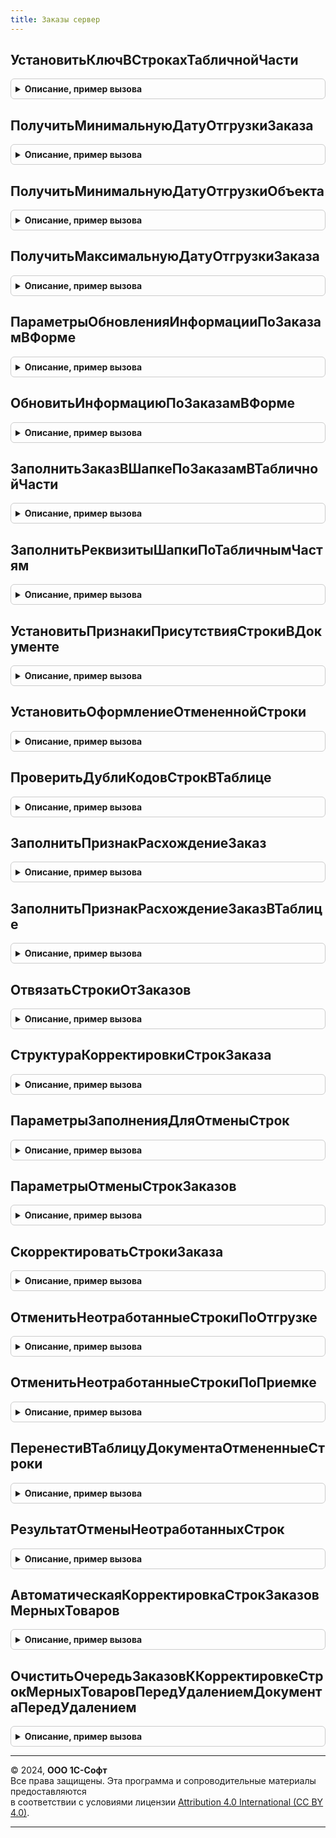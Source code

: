 ```yaml
---
title: Заказы сервер
---
```



## УстановитьКлючВСтрокахТабличнойЧасти
<details style="margin: 1em 0; padding: 0.5em; border: 1px solid #ccc; border-radius: 6px;">

<summary style="font-weight: bold; cursor: pointer;">Описание, пример вызова</summary>

```bsl

// Устанавливает ключ в строках табличной части
//
// Параметры:
//  Объект							 - ДокументОбъект - Изменяемый документ
//  ИмяТабличнойЧасти				 - Строка - Название табличной части
//  РеквизитМаксимальныйКодСтроки	 - Строка - Имя реквизита максимального кода строки объекта
//  ИмяРеквизитаТЧ					 - Строка - Имя реквизита кода строки в ТЧ объекта
//
Процедура УстановитьКлючВСтрокахТабличнойЧасти(Объект, Экспорт
```

Пример вызова
```bsl
ЗаказыСервер.УстановитьКлючВСтрокахТабличнойЧасти(Объект, );
```
</details>

## ПолучитьМинимальнуюДатуОтгрузкиЗаказа
<details style="margin: 1em 0; padding: 0.5em; border: 1px solid #ccc; border-radius: 6px;">

<summary style="font-weight: bold; cursor: pointer;">Описание, пример вызова</summary>

```bsl

// Получает минимальную дату отгрузки по неоформленным строкам заказа. Используется в событии обработка заполнения,
// для заполнения даты документа.
//
// Параметры:
//  ЗаказИлиМассивЗаказов - ДокументСсылка - заказ, дату отгрузки которого необходимо получить.
//  ИмяРегистра - Строка - Имя регистра накопления, содержащего сведения о неоформленных строках заказа.
//  ИмяРаспоряжения - Строка - Имя измерения регистра накопления, содержащего распоряжение (заказ).
//
// Возвращаемое значение:
// Дата - Минимальная дата отгрузки по неоформленным строкам заказа.
//
Функция ПолучитьМинимальнуюДатуОтгрузкиЗаказа(ЗаказИлиМассивЗаказов, ИмяРегистра = "ЗаказыКлиентов", ИмяРаспоряжения = "ЗаказКлиента") Экспорт
```

Пример вызова
```bsl
Результат = ЗаказыСервер.ПолучитьМинимальнуюДатуОтгрузкиЗаказа(ЗаказИлиМассивЗаказов, ИмяРегистра, ИмяРаспоряжения);
```
</details>

## ПолучитьМинимальнуюДатуОтгрузкиОбъекта
<details style="margin: 1em 0; padding: 0.5em; border: 1px solid #ccc; border-radius: 6px;">

<summary style="font-weight: bold; cursor: pointer;">Описание, пример вызова</summary>

```bsl

// Получает минимальную дату отгрузки Документа.
//
// Параметры:
//  Объект - ДокументОбъект - ЗаказКлиента, ЗаявкаНаВозвратКлиента.
//  ИмяТабличнойЧасти - Строка - Имя табличной части. Значение по-умолчанию - "Товары".
//
// Возвращаемое значение:
//  Дата - Минимальная дата отгрузки документа.
Функция ПолучитьМинимальнуюДатуОтгрузкиОбъекта(Объект, ИмяТабличнойЧасти = "Товары") Экспорт
```

Пример вызова
```bsl
Результат = ЗаказыСервер.ПолучитьМинимальнуюДатуОтгрузкиОбъекта(Объект, ИмяТабличнойЧасти);
```
</details>

## ПолучитьМаксимальнуюДатуОтгрузкиЗаказа
<details style="margin: 1em 0; padding: 0.5em; border: 1px solid #ccc; border-radius: 6px;">

<summary style="font-weight: bold; cursor: pointer;">Описание, пример вызова</summary>

```bsl

// Получает максимальную дату отгрузки по неоформленным строкам заказа. Используется в событии обработка заполнения,
// для заполнения даты документа.
//
// Параметры:
//  ЗаказИлиМассивЗаказов - ДокументСсылка - заказ, дату отгрузки которого необходимо получить.
//  ИмяРегистра - Строка - Имя регистра накопления, содержащего сведения о неоформленных строках заказа.
//  ИмяРаспоряжения - Строка - Имя измерения регистра накопления, содержащего распоряжение (заказ).
//
// Возвращаемое значение:
// Дата - Максимальная дата отгрузки по неоформленным строкам заказа.
//
Функция ПолучитьМаксимальнуюДатуОтгрузкиЗаказа(ЗаказИлиМассивЗаказов, ИмяРегистра = "ЗаказыКлиентов", ИмяРаспоряжения = "ЗаказКлиента") Экспорт
```

Пример вызова
```bsl
Результат = ЗаказыСервер.ПолучитьМаксимальнуюДатуОтгрузкиЗаказа(ЗаказИлиМассивЗаказов, ИмяРегистра, ИмяРаспоряжения);
```
</details>

## ПараметрыОбновленияИнформацииПоЗаказамВФорме
<details style="margin: 1em 0; padding: 0.5em; border: 1px solid #ccc; border-radius: 6px;">

<summary style="font-weight: bold; cursor: pointer;">Описание, пример вызова</summary>

```bsl

// Функция-конструктор параметров обновления информации по заказам в форме
//
// Возвращаемое значение:
// Структура - Структура параметров для определения счета:
//      * ИмяРеквизитаСписокЗаказов         - Строка - Имя реквизита формы содержащего список заказов, например, "СписокЗаказов".
//      * ПутьЗаказаВШапке                  - Строка - Путь к заказу шапки, например, для вызова из формы документа "Объект.ЗаказКлиента",
//                                                     или "ЗаказКлиента" для вызова из формы подбора.
//      * ИмяНадписиЗаголовка               - Строка - Имя реквизита формы для вывода надписи "Всего заказов" или "Заказ
//                                                     ...".
//      * ИмяГруппыКолонокВТабличнойЧасти   - Строка - Имя группы колонок заказа клиента и кода строки в ТЧ
//                                                          документа для установки группировки.
//      * ИмяЗаказаВТабличнойЧасти          - Строка - Имя колонки ТЧ с заказами (например "ЗаказКлиента").
//      * ИспользоватьЗаказыВТабличнойЧасти - Булево - Значение функциональной опции использовать несколько заказов.
//      * НадписьВсегоЗаказов               - Строка - Необязательный, префикс надписи заказа.
//      * ИспользоватьЗаказы                - Неопределено, Булево - используются заказы.
//
Функция ПараметрыОбновленияИнформацииПоЗаказамВФорме() Экспорт
```

Пример вызова
```bsl
Результат = ЗаказыСервер.ПараметрыОбновленияИнформацииПоЗаказамВФорме() 
```
</details>

## ОбновитьИнформациюПоЗаказамВФорме
<details style="margin: 1em 0; padding: 0.5em; border: 1px solid #ccc; border-radius: 6px;">

<summary style="font-weight: bold; cursor: pointer;">Описание, пример вызова</summary>

```bsl

// Обновляет информацию по заказам в форме
//
// Параметры:
// 	 Форма - ФормаКлиентскогоПриложения - форма, для которой обновляется информация по заказам
// 	 ТабличнаяЧасть - ДанныеФормыКоллекция - ТаблицаЗначений, Табличная часть, используемая для заполнения списка заказов.
// 	 ПараметрыОбновления - см. ЗаказыСервер.ПараметрыОбновленияИнформацииПоЗаказамВФорме
//
Процедура ОбновитьИнформациюПоЗаказамВФорме(Форма, ТабличнаяЧасть, ПараметрыОбновления) Экспорт
```

Пример вызова
```bsl
ЗаказыСервер.ОбновитьИнформациюПоЗаказамВФорме(Форма, ТабличнаяЧасть, ПараметрыОбновления) 
```
</details>

## ЗаполнитьЗаказВШапкеПоЗаказамВТабличнойЧасти
<details style="margin: 1em 0; padding: 0.5em; border: 1px solid #ccc; border-radius: 6px;">

<summary style="font-weight: bold; cursor: pointer;">Описание, пример вызова</summary>

```bsl

// Заполняет заказ в шапке накладной если в табличной части указан только один заказ.
//
// Параметры:
//  ЗаказВШапке - ДокументСсылка - поле, которое необходимо заполнить.
//  ТабличнаяЧасть - ТабличнаяЧасть - табличная часть накладной, по которой необходимо заполнить заказ в шапке.
//  ИмяЗаказаВТабличнойЧасти - Строка - имя реквизита в табличной части, где хранится ссылка на заказ.
//
Процедура ЗаполнитьЗаказВШапкеПоЗаказамВТабличнойЧасти(ЗаказВШапке, Знач ТабличнаяЧасть, Знач ИмяЗаказаВТабличнойЧасти) Экспорт
```

Пример вызова
```bsl
ЗаказыСервер.ЗаполнитьЗаказВШапкеПоЗаказамВТабличнойЧасти(ЗаказВШапке, ТабличнаяЧасть, ИмяЗаказаВТабличнойЧасти) 
```
</details>

## ЗаполнитьРеквизитыШапкиПоТабличнымЧастям
<details style="margin: 1em 0; padding: 0.5em; border: 1px solid #ccc; border-radius: 6px;">

<summary style="font-weight: bold; cursor: pointer;">Описание, пример вызова</summary>

```bsl

// Заполняет реквизиты шапки по табличным частям
//
// Параметры:
//  СоответствиеРеквизитов	- Соответствие - Соответствие реквизитов шапки и реквизитов табличных частей (ключ - реквизит шапки, значение - реквизит ТЧ)
//  ТабличныеЧасти			- Строка - Список табличных частей из которых нужно получить значения
//  Объект					- ДокументОбъект, ДанныеФормыСтруктура - Объект в котором нужно заполнить реквизиты.
//
Процедура ЗаполнитьРеквизитыШапкиПоТабличнымЧастям(СоответствиеРеквизитов, ТабличныеЧасти, Объект) Экспорт
```

Пример вызова
```bsl
ЗаказыСервер.ЗаполнитьРеквизитыШапкиПоТабличнымЧастям(СоответствиеРеквизитов, ТабличныеЧасти, Объект) 
```
</details>

## УстановитьПризнакиПрисутствияСтрокиВДокументе
<details style="margin: 1em 0; padding: 0.5em; border: 1px solid #ccc; border-radius: 6px;">

<summary style="font-weight: bold; cursor: pointer;">Описание, пример вызова</summary>

```bsl

// Устанавливает признак присутствия строки в документе относительно распоряжения по кодам строк.
//
// Параметры:
//  ТаблицаТовары            - ТаблицаЗначений - таблица, в которой необходимо установить признак.
//  ИмяЗаказаВТабличнойЧасти - Строка - имя реквизита Заказ в таблице для сопоставления.
//  МассивКодовСтрок         - Массив - коды строк заказов, с которыми осуществляется сопоставление.
//  ИмяРеквизитаКодСтроки    - Строка - имя реквизита КодСтроки заказа в таблице для сопоставления.
//
Процедура УстановитьПризнакиПрисутствияСтрокиВДокументе(ТаблицаТовары, ИмяЗаказаВТабличнойЧасти, МассивКодовСтрок, ИмяРеквизитаКодСтроки = "КодСтроки") Экспорт
```

Пример вызова
```bsl
ЗаказыСервер.УстановитьПризнакиПрисутствияСтрокиВДокументе(ТаблицаТовары, ИмяЗаказаВТабличнойЧасти, МассивКодовСтрок, ИмяРеквизитаКодСтроки);
```
</details>

## УстановитьОформлениеОтмененнойСтроки
<details style="margin: 1em 0; padding: 0.5em; border: 1px solid #ccc; border-radius: 6px;">

<summary style="font-weight: bold; cursor: pointer;">Описание, пример вызова</summary>

```bsl

// Устанавливает условное оформление отмененной строки ТЧ в форме Заказа
// Параметры:
//	УсловноеОформление - УсловноеОформлениеКомпоновкиДанных - условное оформление формы;
//	ТаблицаФормы - ТаблицаФормы - элемент формы, связанного с ТЧ, в которой отменяются строки;
//	ИмяЭлементаОтменено - Строка - наименование элемента формы, связанного с признаком отмены строки заказа;
//	ИмяЭлементаПричинаОтмены - Строка - наименование элемента формы, связанного с причиной отмены строки заказа.
//	ИмяПоляВводаЦены - Строка - наименование элемента формы, связанного с полем ввода цены
//	ИмяПоляВводаСуммы - Строка - наименование элемента формы, связанного с полем ввода суммы
//
Процедура УстановитьОформлениеОтмененнойСтроки(УсловноеОформление, ТаблицаФормы, ИмяЭлементаОтменено, ИмяЭлементаПричинаОтмены = "", ИмяПоляВводаЦены = "", ИмяПоляВводаСуммы = "") Экспорт
```

Пример вызова
```bsl
ЗаказыСервер.УстановитьОформлениеОтмененнойСтроки(УсловноеОформление, ТаблицаФормы, ИмяЭлементаОтменено, ИмяЭлементаПричинаОтмены, ИмяПоляВводаЦены, ИмяПоляВводаСуммы);
```
</details>

## ПроверитьДублиКодовСтрокВТаблице
<details style="margin: 1em 0; padding: 0.5em; border: 1px solid #ccc; border-radius: 6px;">

<summary style="font-weight: bold; cursor: pointer;">Описание, пример вызова</summary>

```bsl

Процедура ПроверитьДублиКодовСтрокВТаблице(ДокументОбъект, КодСтроки, НомерСтроки, СоответствиеКодовСтрок, Отказ, ИмяТЧ = Неопределено) Экспорт
```

Пример вызова
```bsl
ЗаказыСервер.ПроверитьДублиКодовСтрокВТаблице(ДокументОбъект, КодСтроки, НомерСтроки, СоответствиеКодовСтрок, Отказ, ИмяТЧ);
```
</details>

## ЗаполнитьПризнакРасхождениеЗаказ
<details style="margin: 1em 0; padding: 0.5em; border: 1px solid #ccc; border-radius: 6px;">

<summary style="font-weight: bold; cursor: pointer;">Описание, пример вызова</summary>

```bsl

// Заполняет служебный реквизит "РасхождениеЗаказ" в строке
//
// Параметры:
//  ТекущаяСтрока		 - Структура - данные обрабатываемой строки
//  ПараметрыЗаполнения  - см. ЗаказыКлиентСервер.ПараметрыЗаполненияПризнакРасхождениеЗаказ
//  КэшированныеЗначения - Структура - сохраненные значения параметров, используемых при обработке
//
Процедура ЗаполнитьПризнакРасхождениеЗаказ(ТекущаяСтрока, ПараметрыЗаполнения, КэшированныеЗначения) Экспорт
```

Пример вызова
```bsl
ЗаказыСервер.ЗаполнитьПризнакРасхождениеЗаказ(ТекущаяСтрока, ПараметрыЗаполнения, КэшированныеЗначения) 
```
</details>

## ЗаполнитьПризнакРасхождениеЗаказВТаблице
<details style="margin: 1em 0; padding: 0.5em; border: 1px solid #ccc; border-radius: 6px;">

<summary style="font-weight: bold; cursor: pointer;">Описание, пример вызова</summary>

```bsl

// Заполняет признак "РасхождениеЗаказ" в строках таблицы
//
//	Параметры:
//   ПараметрыЗаполнения  - см. ЗаказыКлиентСервер.ПараметрыЗаполненияПризнакРасхождениеЗаказ
//	 Таблица              - ДанныеФормыКоллекция - обрабатываемая таблица
//	 Строки               - Массив, Неопределено - массив обрабатываемых строк
//
Процедура ЗаполнитьПризнакРасхождениеЗаказВТаблице(ПараметрыЗаполнения, Таблица, Строки = Неопределено) Экспорт
```

Пример вызова
```bsl
ЗаказыСервер.ЗаполнитьПризнакРасхождениеЗаказВТаблице(ПараметрыЗаполнения, Таблица, Строки);
```
</details>

## ОтвязатьСтрокиОтЗаказов
<details style="margin: 1em 0; padding: 0.5em; border: 1px solid #ccc; border-radius: 6px;">

<summary style="font-weight: bold; cursor: pointer;">Описание, пример вызова</summary>

```bsl

// Отвязывает строки в таблице от заказов, сбрасывая значение реквизита "КодСтроки" в 0
//
//	Параметры:
//   ПараметрыЗаполнения - см. ЗаказыКлиентСервер.ПараметрыЗаполненияПризнакРасхождениеЗаказ
//	 Таблица             - ДанныеФормыКоллекция - обрабатываемая таблица
//	 Строки              - Массив, Неопределено - массив обрабатываемых строк
//
Процедура ОтвязатьСтрокиОтЗаказов(ПараметрыЗаполнения, Таблица, Строки = Неопределено) Экспорт
```

Пример вызова
```bsl
ЗаказыСервер.ОтвязатьСтрокиОтЗаказов(ПараметрыЗаполнения, Таблица, Строки);
```
</details>

## СтруктураКорректировкиСтрокЗаказа
<details style="margin: 1em 0; padding: 0.5em; border: 1px solid #ccc; border-radius: 6px;">

<summary style="font-weight: bold; cursor: pointer;">Описание, пример вызова</summary>

```bsl

// Функция-конструктор структуры корректировки строк заказа
//
// Возвращаемое значение:
//  Структура - Структура параметров для корректировки строк заказа:
//      * ДокументОбъект - ДокументОбъект - Заказ, в котором требуется скорректировать строки.
//      * ИмяДокумента                    - Строка - Имя заказа (объекта метаданных).
//      * ИмяТабличнойЧасти               - Строка - Имя табличной части заказа.
//      * ПричинаОтмены                   - СправочникСсылка.ПричиныОтменыЗаказовКлиентов, СправочникСсылка.ПричиныОтменыЗаказовПоставщикам - Причина отмены строк заказа.
//      * ПроверятьОстатки                - Булево - Требуется ли проверять остатки при корректировке строк.
//      * ОтменитьНеотработанныеСтроки    - Булево - Строки заказа, по которым не оформлена накладная и не
//                                                   осуществлялась приемка/отгрузка будут отменены.
//      * СкорректироватьМерныеТовары     - Булево - Строки заказа, по которым в пределах допустимого отклонения не
//                                                   оформлена накладная и не осуществлялась приемка/отгрузка, будут
//                                                   отменены. Строки заказа, по которым было принято/отгружено и
//                                                   оформлено товара больше, чем в заказе в пределах допустимого
//                                                   отклонения будут увеличены.
//      * СкорректироватьМерныеТоварыПоПриемке - Булево - то же, что СкорректироватьМерныеТовары, но применяется если у документа
//                                                   есть отдельная табличная часть, ориентированная на приемку.
//      * СкорректироватьЦены             - Булево - Цены заказа будут приведены к ценам накладной.
//      * ЗакрыватьЗаказы                 - Булево - Нужно ли предпринять попытку установки статуса Закрыт для заказа.
//
Функция СтруктураКорректировкиСтрокЗаказа() Экспорт
```

Пример вызова
```bsl
Результат = ЗаказыСервер.СтруктураКорректировкиСтрокЗаказа() 
```
</details>

## ПараметрыЗаполненияДляОтменыСтрок
<details style="margin: 1em 0; padding: 0.5em; border: 1px solid #ccc; border-radius: 6px;">

<summary style="font-weight: bold; cursor: pointer;">Описание, пример вызова</summary>

```bsl

// Возвращаемое значение:
// 	Структура - состав:
// * МенеджерРегистра  - РегистрНакопленияМенеджер
// * ОтборПоИзмерениям - Структура
// * ИмяТабличнойЧасти - Строка
// * ПутиКДанным       - Структура
// * ТаблицаЗамен      - Неопределено
//
Функция ПараметрыЗаполненияДляОтменыСтрок() Экспорт
```

Пример вызова
```bsl
Результат = ЗаказыСервер.ПараметрыЗаполненияДляОтменыСтрок() 
```
</details>

## ПараметрыОтменыСтрокЗаказов
<details style="margin: 1em 0; padding: 0.5em; border: 1px solid #ccc; border-radius: 6px;">

<summary style="font-weight: bold; cursor: pointer;">Описание, пример вызова</summary>

```bsl

// Возвращаемое значение:
// 	Структура - состав:
// * ИмяПоляПричинаОтмены        - Строка
// * ПричинаОтмены               - Неопределено
// * УдалятьСтроки               - Булево
// * КорректироватьСумму         - Булево
// * ОтменятьТолькоМерныеТовары  - Булево
// * СкорректироватьМерныеТовары - Булево
//
Функция ПараметрыОтменыСтрокЗаказов() Экспорт
```

Пример вызова
```bsl
Результат = ЗаказыСервер.ПараметрыОтменыСтрокЗаказов() 
```
</details>

## СкорректироватьСтрокиЗаказа
<details style="margin: 1em 0; padding: 0.5em; border: 1px solid #ccc; border-radius: 6px;">

<summary style="font-weight: bold; cursor: pointer;">Описание, пример вызова</summary>

```bsl

// В зависимости от типа заказа вызывает процедуру корректировки строк и процедуры постобработки заказа.
//
// Параметры:
//  ЗаказОбъект                       - ДокументОбъект - Корректируемый заказ.
//  СтруктураДополнительныхПараметров - Структура - Структура корректировки строк заказа.
//
// Возвращаемое значение:
//  Булево - Скорректировать строки заказа
Функция СкорректироватьСтрокиЗаказа(ЗаказОбъект, СтруктураДополнительныхПараметров) Экспорт
```

Пример вызова
```bsl
Результат = ЗаказыСервер.СкорректироватьСтрокиЗаказа(ЗаказОбъект, СтруктураДополнительныхПараметров) 
```
</details>

## ОтменитьНеотработанныеСтрокиПоОтгрузке
<details style="margin: 1em 0; padding: 0.5em; border: 1px solid #ccc; border-radius: 6px;">

<summary style="font-weight: bold; cursor: pointer;">Описание, пример вызова</summary>

```bsl

// Параметры:
// 	ДокументОбъект - ДокументОбъект
// 	ПараметрыЗаполнения - см. ПараметрыЗаполненияДляОтменыСтрок
// 	ПараметрыОтмены - см. ПараметрыОтменыСтрокЗаказов
// Возвращаемое значение:
// 	см. ЗаказыСервер.РезультатОтменыНеотработанныхСтрок
//
Функция ОтменитьНеотработанныеСтрокиПоОтгрузке(ДокументОбъект, ПараметрыЗаполнения, ПараметрыОтмены) Экспорт
```

Пример вызова
```bsl
Результат = ЗаказыСервер.ОтменитьНеотработанныеСтрокиПоОтгрузке(ДокументОбъект, ПараметрыЗаполнения, ПараметрыОтмены) 
```
</details>

## ОтменитьНеотработанныеСтрокиПоПриемке
<details style="margin: 1em 0; padding: 0.5em; border: 1px solid #ccc; border-radius: 6px;">

<summary style="font-weight: bold; cursor: pointer;">Описание, пример вызова</summary>

```bsl

// Параметры:
// 	ДокументОбъект - ДокументОбъект
// 	ПараметрыЗаполнения - см. ПараметрыЗаполненияДляОтменыСтрок
// 	ПараметрыОтмены - см. ПараметрыОтменыСтрокЗаказов
// Возвращаемое значение:
// 	см. ЗаказыСервер.РезультатОтменыНеотработанныхСтрок
//
Функция ОтменитьНеотработанныеСтрокиПоПриемке(ДокументОбъект, ПараметрыЗаполнения, ПараметрыОтмены) Экспорт
```

Пример вызова
```bsl
Результат = ЗаказыСервер.ОтменитьНеотработанныеСтрокиПоПриемке(ДокументОбъект, ПараметрыЗаполнения, ПараметрыОтмены) 
```
</details>

## ПеренестиВТаблицуДокументаОтмененныеСтроки
<details style="margin: 1em 0; padding: 0.5em; border: 1px solid #ccc; border-radius: 6px;">

<summary style="font-weight: bold; cursor: pointer;">Описание, пример вызова</summary>

```bsl


// Описание
//
// Параметры:
// 	ДокументОбъект - ДокументОбъект
// 	ТаблицаДокумента - ТабличнаяЧасть
// 	ТаблицаОтмененныхСтрок - ТаблицаЗначений:
// * Ссылка - ДокументСсылка
// * КодСтроки - Число
// * Номенклатура - СправочникСсылка.Номенклатура
// * Характеристика - СправочникСсылка.ХарактеристикиНоменклатуры
// * Склад - СправочникСсылка.Склады
// * Назначение - СправочникСсылка.Назначения
// * НазначениеСклада - СправочникСсылка.Назначения
// * Идентификатор - Число
// * Количество - Число
// * КоличествоВНакладной - Число
// * КоличествоВОрдере - Число
// * КПоступлению - Число
// 	ПараметрыОтмены - Структура:
// * ПричинаОтмены - Неопределено
// * УдалятьСтроки - Булево
// * КорректироватьСумму - Булево
// * ОтменятьТолькоМерныеТовары - Булево
// * СкорректироватьМерныеТовары - Булево
// 	ТипДвиженияЗапасов - ПеречислениеСсылка.ТипыДвиженияЗапасов
//
// Возвращаемое значение:
// 	Число
Функция ПеренестиВТаблицуДокументаОтмененныеСтроки(ДокументОбъект, ТаблицаДокумента, ТаблицаОтмененныхСтрок, ПараметрыОтмены, ТипДвиженияЗапасов) Экспорт
```

Пример вызова
```bsl
Результат = ЗаказыСервер.ПеренестиВТаблицуДокументаОтмененныеСтроки(ДокументОбъект, ТаблицаДокумента, ТаблицаОтмененныхСтрок, ПараметрыОтмены, ТипДвиженияЗапасов));
```
</details>

## РезультатОтменыНеотработанныхСтрок
<details style="margin: 1em 0; padding: 0.5em; border: 1px solid #ccc; border-radius: 6px;">

<summary style="font-weight: bold; cursor: pointer;">Описание, пример вызова</summary>

```bsl

// Возвращает текст оповещения об операции отмены строк
//
// Параметры:
//  ОтмененоСтрок      - Число - Количество отмененных строк.
//  Модифицированность - Булево - Одноименный параметр формы, для изменения в процедуре.
//
// Возвращаемое значение:
//  Структура - текст оповещения об операции отмены строк и количество отмененных строк.
//
Функция РезультатОтменыНеотработанныхСтрок(ОтмененоСтрок, Модифицированность = Ложь) Экспорт
```

Пример вызова
```bsl
Результат = ЗаказыСервер.РезультатОтменыНеотработанныхСтрок(ОтмененоСтрок, Модифицированность);
```
</details>

## АвтоматическаяКорректировкаСтрокЗаказовМерныхТоваров
<details style="margin: 1em 0; padding: 0.5em; border: 1px solid #ccc; border-radius: 6px;">

<summary style="font-weight: bold; cursor: pointer;">Описание, пример вызова</summary>

```bsl

// Корректирует строки мерных товаров заказов, попавших в регистр ОчередьЗаказовККорректировкеСтрокМерныхТоваров.
// Метод регламентного задания КорректировкаСтрокЗаказовМерныхТоваров.
//
Процедура АвтоматическаяКорректировкаСтрокЗаказовМерныхТоваров() Экспорт
```

Пример вызова
```bsl
ЗаказыСервер.АвтоматическаяКорректировкаСтрокЗаказовМерныхТоваров() 
```
</details>

## ОчиститьОчередьЗаказовККорректировкеСтрокМерныхТоваровПередУдалениемДокументаПередУдалением
<details style="margin: 1em 0; padding: 0.5em; border: 1px solid #ccc; border-radius: 6px;">

<summary style="font-weight: bold; cursor: pointer;">Описание, пример вызова</summary>

```bsl

Процедура ОчиститьОчередьЗаказовККорректировкеСтрокМерныхТоваровПередУдалениемДокументаПередУдалением(Источник, Отказ) Экспорт
```

Пример вызова
```bsl
ЗаказыСервер.ОчиститьОчередьЗаказовККорректировкеСтрокМерныхТоваровПередУдалениемДокументаПередУдалением(Источник, Отказ) 
```
</details>

---

© 2024, **ООО 1С-Софт**  
Все права защищены. Эта программа и сопроводительные материалы предоставляются  
в соответствии с условиями лицензии [Attribution 4.0 International (CC BY 4.0)](https://creativecommons.org/licenses/by/4.0/legalcode).

---
